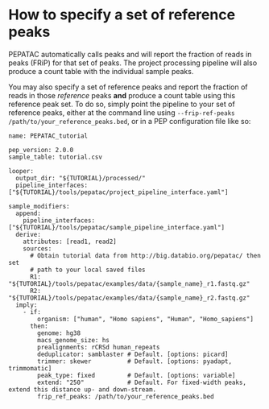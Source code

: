 # How to specify a set of reference peaks

PEPATAC automatically calls peaks and will report the fraction of reads in peaks (FRiP) for that set of peaks. The project processing pipeline will also produce a count table with the individual sample peaks.  

You may also specify a set of reference peaks and report the fraction of reads in those *reference* peaks **and** produce a count table using this reference peak set.  To do so, simply point the pipeline to your set of reference peaks, either at the command line using `--frip-ref-peaks /path/to/your_reference_peaks.bed`, or in a PEP configuration file like so:
```
name: PEPATAC_tutorial

pep_version: 2.0.0
sample_table: tutorial.csv

looper:
  output_dir: "${TUTORIAL}/processed/"
  pipeline_interfaces: ["${TUTORIAL}/tools/pepatac/project_pipeline_interface.yaml"]

sample_modifiers:
  append:
    pipeline_interfaces: ["${TUTORIAL}/tools/pepatac/sample_pipeline_interface.yaml"]
  derive:
    attributes: [read1, read2]
    sources:
      # Obtain tutorial data from http://big.databio.org/pepatac/ then set
      # path to your local saved files
      R1: "${TUTORIAL}/tools/pepatac/examples/data/{sample_name}_r1.fastq.gz"
      R2: "${TUTORIAL}/tools/pepatac/examples/data/{sample_name}_r2.fastq.gz"
  imply:
    - if: 
        organism: ["human", "Homo sapiens", "Human", "Homo_sapiens"]
      then: 
        genome: hg38
        macs_genome_size: hs
        prealignments: rCRSd human_repeats
        deduplicator: samblaster # Default. [options: picard]
        trimmer: skewer          # Default. [options: pyadapt, trimmomatic]
        peak_type: fixed         # Default. [options: variable]
        extend: "250"            # Default. For fixed-width peaks, extend this distance up- and down-stream.
        frip_ref_peaks: /path/to/your_reference_peaks.bed     
```
